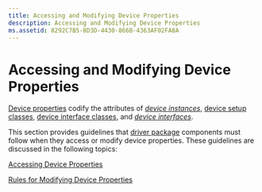 ```yaml
---
title: Accessing and Modifying Device Properties
description: Accessing and Modifying Device Properties
ms.assetid: 8292C7B5-8D3D-4430-866B-4363AF02FA8A
---
```


# Accessing and Modifying Device Properties


[Device properties](device-properties.md) codify the attributes of [*device instances*](https://msdn.microsoft.com/library/windows/hardware/ff556277#wdkgloss-device-instance), [device setup classes](device-setup-classes.md), [device interface classes](device-interface-classes.md), and [*device interfaces*](https://msdn.microsoft.com/library/windows/hardware/ff556277#wdkgloss-device-interface).

This section provides guidelines that [driver package](driver-packages.md) components must follow when they access or modify device properties. These guidelines are discussed in the following topics:

[Accessing Device Properties](accessing-device-properties.md)

[Rules for Modifying Device Properties](modifying-device-properties.md)

 

 





